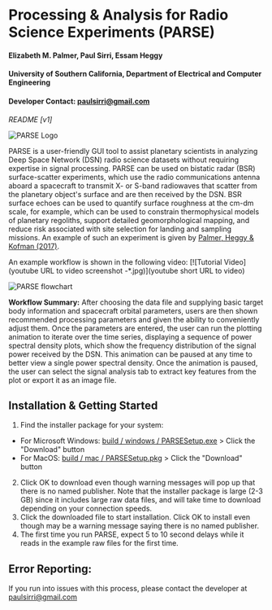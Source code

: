 # Processing & Analysis for Radio Science Experiments (PARSE)
#### Elizabeth M. Palmer, Paul Sirri, Essam Heggy
#### University of Southern California, Department of Electrical and Computer Engineering
#### Developer Contact: paulsirri@gmail.com
*README [v1]*

![PARSE Logo](src/main/resources/base/PARSE_USC_logo_bw_red.png)

PARSE is a user-friendly GUI tool to assist planetary scientists in analyzing Deep Space Network (DSN) radio science datasets without requiring expertise in signal processing. PARSE can be used on bistatic radar (BSR) surface-scatter experiments, which use the radio communications antenna aboard a spacecraft to transmit X- or S-band radiowaves that scatter from the planetary object's surface and are then received by the DSN. BSR surface echoes can be used to quantify surface roughness at the cm-dm scale, for example, which can be used to constrain thermophysical models of planetary regoliths, support detailed geomorphological mapping, and reduce risk associated with site selection for landing and sampling missions. An example of such an experiment is given by [Palmer, Heggy & Kofman (2017)](https://doi.org/10.1038/s41467-017-00434-6).

An example workflow is shown in the following video:
[![Tutorial Video](youtube URL to video screenshot -*.jpg)](youtube short URL to video)

![PARSE flowchart](src/main/resources/base/softwareX_fig_flowchart_v5.png)

**Workflow Summary:** After choosing the data file and supplying basic target body information and spacecraft orbital parameters, users are then shown recommended processing parameters and given the ability to conveniently adjust them. Once the parameters are entered, the user can run the plotting animation to iterate over the time series, displaying a sequence of power spectral density plots, which show the frequency distribution of the signal power received by the DSN. This animation can be paused at any time to better view a single power spectral density. Once the animation is paused, the user can select the signal analysis tab to extract key features from the plot or export it as an image file.

## Installation & Getting Started

1. Find the installer package for your system:
- For Microsoft Windows: [build / windows / PARSESetup.exe](https://github.com/PARSE-team/PARSE/tree/main/build/windows/PARSESetup.exe) > Click the "Download" button
- For MacOS: [build / mac / PARSESetup.pkg](https://github.com/PARSE-team/PARSE/tree/main/build/mac/PARSESetup.pkg) > Click the "Download" button
2. Click OK to download even though warning messages will pop up that there is no named publisher. Note that the installer package is large (2-3 GB) since it includes large raw data files, and will take time to download depending on your connection speeds.
3. Click the downloaded file to start installation. Click OK to install even though may be a warning message saying there is no named publisher.
4. The first time you run PARSE, expect 5 to 10 second delays while it reads in the example raw files for the first time.

## Error Reporting:
If you run into issues with this process, please contact the developer at paulsirri@gmail.com
